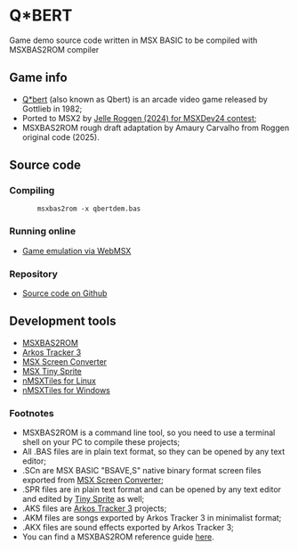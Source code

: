 # Q*BERT
Game demo source code written in MSX BASIC to be compiled with MSXBAS2ROM compiler

## Game info

* [Q*bert](https://en.wikipedia.org/wiki/Q*bert) (also known as Qbert) is an arcade video game released by Gottlieb in 1982;
* Ported to MSX2 by [Jelle Roggen (2024) for MSXDev24 contest](https://www.msxdev.org/2025/01/11/msxdev24-21-qbert/);
* MSXBAS2ROM rough draft adaptation by Amaury Carvalho from Roggen original code (2025).

## Source code

### Compiling

````
       msxbas2rom -x qbertdem.bas
````

### Running online

* [Game emulation via WebMSX](http://webmsx.org/?rom=https://raw.githubusercontent.com/amaurycarvalho/msxbasic/main/QbertDemo/qbertdem[KonamiSCC].rom)

### Repository

* [Source code on Github](https://github.com/amaurycarvalho/msxbasic/tree/main/QbertDemo)

## Development tools

* [MSXBAS2ROM](https://github.com/amaurycarvalho/msxbas2rom/)
* [Arkos Tracker 3](https://julien-nevo.com/at3test/index.php/download/)
* [MSX Screen Converter](https://msx.jannone.org/conv/)
* [MSX Tiny Sprite](https://msx.jannone.org/tinysprite/tinysprite.html)
* [nMSXTiles for Linux](https://launchpad.net/nmsxtiles)
* [nMSXTiles for Windows](https://github.com/pipagerardo/nMSXtiles)

### Footnotes

* MSXBAS2ROM is a command line tool, so you need to use a terminal shell on your PC to compile these projects;
* All .BAS files are in plain text format, so they can be opened by any text editor;
* .SCn are MSX BASIC "BSAVE,S" native binary format screen files exported from [MSX Screen Converter](https://msx.jannone.org/conv/);
* .SPR files are in plain text format and can be opened by any text editor and edited by [Tiny Sprite](https://msx.jannone.org/tinysprite/tinysprite.html) as well;
* .AKS files are [Arkos Tracker 3](https://julien-nevo.com/at3test/index.php/download/) projects;
* .AKM files are songs exported by Arkos Tracker 3 in minimalist format;
* .AKX files are sound effects exported by Arkos Tracker 3;
* You can find a MSXBAS2ROM reference guide [here](https://github.com/amaurycarvalho/msxbas2rom/wiki).



